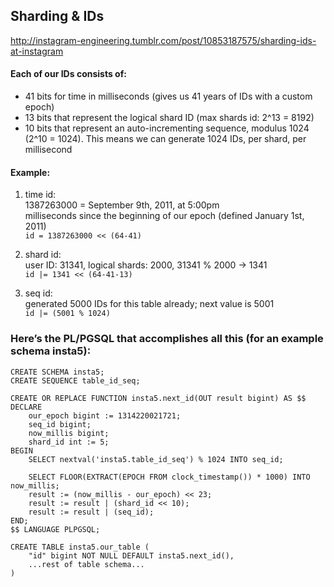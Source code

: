 Sharding & IDs
---------------

http://instagram-engineering.tumblr.com/post/10853187575/sharding-ids-at-instagram


#### Each of our IDs consists of:

* 41 bits for time in milliseconds (gives us 41 years of IDs with a custom epoch)
* 13 bits that represent the logical shard ID (max shards id: 2^13 = 8192)
* 10 bits that represent an auto-incrementing sequence, modulus 1024 (2^10 = 1024). This means we can generate 1024 IDs, per shard, per millisecond

#### Example:

1. time id:  
  1387263000 = September 9th, 2011, at 5:00pm  
  milliseconds since the beginning of our epoch (defined January 1st, 2011)  
  `id = 1387263000 << (64-41)`

2. shard id:  
  user ID: 31341, logical shards: 2000, 31341 % 2000 -> 1341  
  `id |= 1341 << (64-41-13)`  

3. seq id:  
  generated 5000 IDs for this table already; next value is 5001  
  `id |= (5001 % 1024)`

### Here’s the PL/PGSQL that accomplishes all this (for an example schema insta5):
```plpgsql
CREATE SCHEMA insta5;
CREATE SEQUENCE table_id_seq;

CREATE OR REPLACE FUNCTION insta5.next_id(OUT result bigint) AS $$
DECLARE
    our_epoch bigint := 1314220021721;
    seq_id bigint;
    now_millis bigint;
    shard_id int := 5;
BEGIN
    SELECT nextval('insta5.table_id_seq') % 1024 INTO seq_id;

    SELECT FLOOR(EXTRACT(EPOCH FROM clock_timestamp()) * 1000) INTO now_millis;
    result := (now_millis - our_epoch) << 23;
    result := result | (shard_id << 10);
    result := result | (seq_id);
END;
$$ LANGUAGE PLPGSQL;

CREATE TABLE insta5.our_table (
    "id" bigint NOT NULL DEFAULT insta5.next_id(),
    ...rest of table schema...
)
```

